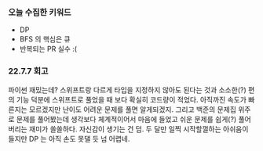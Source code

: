 ### 오늘 수집한 키워드

- DP
- BFS 의 핵심은 큐
- 반복되는 PR 실수 :(

### 22.7.7 회고

파이썬 재밌는데?
스위프트랑 다르게 타입을 지정하지 않아도 된다는 것과 소소한(?) 편의 기능 덕분에 스위프트로 풀었을 때 보다 확실히 코드량이 적었다. 아직까진 속도가 빠른지는 모르겠지만 난이도 어려운 문제를 풀면 알게되겠지.
그리고 백준의 문제집 위주로 문제를 풀어봤는데 생각보다 체계적이어서 마음에 들었고 쉬운 문제를 쉽게(?) 풀어버리는 재미가 쏠쏠하다. 자신감이 생기는 건 덤.
두 달만 일찍 시작할껄하는 아쉬움이 들지만 DP 는 아직 손도 못댈 듯 넘 어렵네.
